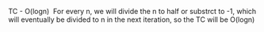 TC - O(logn)
​
For every n, we will divide the n to half or substrct to -1, which will eventually be divided to n in the next iteration, so the TC will be O(logn)
​
​